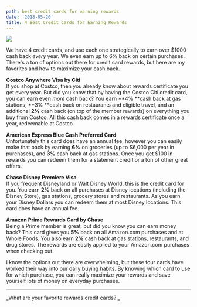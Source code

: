 ```yaml
---
path: best credit cards for earning rewards
date: '2018-05-20'
title: 4 Best Credit Cards for Earning Rewards
---
```

![](/assets/bestcreditcardsearnrewards.png)

We have 4 credit cards, and use each one strategically to earn over $1000 cash back _every_ year.  We even earn up to 6% back on certain purchases. There's a ton of options out there for credit card rewards, but here are my favorites and how to maximize your cash back.

**Costco Anywhere Visa by Citi**\
If you shop at Costco, then you already know about rewards certificate you get every year. But did you know that by having the Costco Citi credit card, you can earn even _more_ cash back?  You earn **4% **cash back at gas stations, **3% **cash back on restaurants and eligible travel, and an additional **2%** cash back (on top of the member rewards) on everything you buy from Costco.  All this cash back comes in a rewards certificate once a year, redeemable at Costco.

**American Express Blue Cash Preferred Card**\
Unfortunately this card does have an annual fee, however you can easily make that back by earning **6%** on groceries (up to $6,000 per year in purchases), and **3%** cash back at gas stations.  Once you get $100 in rewards you can redeem them for a statement credit or a ton of other great offers.

**Chase Disney Premiere Visa**\
If you frequent Disneyland or Walt Disney World, this is the credit card for you.  You earn **2%** back on all purchases at Disney locations (including the Disney Store), gas stations, grocery stores and restaurants.  As you earn your Disney Dollars you can redeem them at most Disney locations.  This card does have an annual fee.

**Amazon Prime Rewards Card by Chase**\
Being a Prime member is great, but did you know you can earn money back?  This card gives you **5%** back on all Amazon.com purchases and at Whole Foods. You also earn **2%** cash back at gas stations, restaurants, and drug stores.  The rewards are easily applied to your Amazon.com purchases when checking out.

I know the options out there are overwhelming, but these four cards have worked their way into our daily buying habits.  By knowing which card to use for which purchase, you can really maximize your rewards and save yourself lots of money on everyday purchases.

- - -

_What are your favorite rewards credit cards? _
